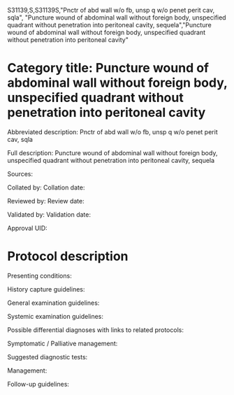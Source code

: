 S31139,S,S31139S,"Pnctr of abd wall w/o fb, unsp q w/o penet perit cav, sqla", "Puncture wound of abdominal wall without foreign body, unspecified quadrant without penetration into peritoneal cavity, sequela","Puncture wound of abdominal wall without foreign body, unspecified quadrant without penetration into peritoneal cavity"
# Category title: Puncture wound of abdominal wall without foreign body, unspecified quadrant without penetration into peritoneal cavity

Abbreviated description: Pnctr of abd wall w/o fb, unsp q w/o penet perit cav, sqla

Full description: Puncture wound of abdominal wall without foreign body, unspecified quadrant without penetration into peritoneal cavity, sequela

Sources:

Collated by:
Collation date:

Reviewed by:
Review date:

Validated by:
Validation date:

Approval UID:

# Protocol description

Presenting conditions:

History capture guidelines:

General examination guidelines:

Systemic examination guidelines:

Possible differential diagnoses with links to related protocols:

Symptomatic / Palliative management:

Suggested diagnostic tests:

Management:

Follow-up guidelines:
